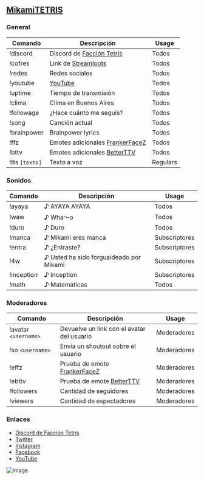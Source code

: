 ## [MikamiTETRIS](https://www.twitch.tv/mikamitetris)

### General

Comando|Descripción|Usage
--|--|--
!discord|Discord de [Facción Tetris](https://discord.gg/hbU8xXK)|Todos
!cofres|Link de [Streamloots](https://www.streamloots.com/mikamitetris)|Todos
!redes|Redes sociales|Todos
!youtube|[YouTube](https://www.youtube.com/c/mikamitetris)|Todos
!uptime|Tiempo de transmisión|Todos
!clima|Clima en Buenos Aires|Todos
!followage|¿Hace cuánto me seguís?|Todos
!song|Canción actual|Todos
!brainpower| Brainpower lyrics|Todos
!ffz|Emotes adicionales [FrankerFaceZ](https://www.frankerfacez.com/)|Todos
!bttv|Emotes adicionales [BetterTTV](https://betterttv.com/)|Todos
!tts `[texto]`|Texto a voz|Regulars

### Sonidos

Comando|Descripción|Usage
--|--|--
!ayaya|♪ AYAYA AYAYA|Todos
!waw|♪ Wha～o|Todos
!duro|♪ Duro|Todos
!manca|♪ Mikami eres manca|Subscriptores
!entra|♪ ¿Entraste?|Subscriptores
!4w|♪ Usted ha sido forguaideado por Mikami|Subscriptores
!inception|♪ Inception|Subscriptores
!math|♪ Matemáticas|Todos

### Moderadores

Comando|Descripción|Usage
--|--|--
!avatar `<username>`|Devuelve un link con el avatar del usuario|Moderadores
!so `<username>`|Envía un shoutout sobre el usuario|Moderadores
!effz|Prueba de emote [FrankerFaceZ](https://www.frankerfacez.com/)|Moderadores
!ebttv|Prueba de emote [BetterTTV](https://betterttv.com/)|Moderadores
!followers|Cantidad de seguidores|Moderadores
!viewers|Cantidad de espectadores|Moderadores

### Enlaces
- [Discord de Facción Tetris](https://discord.gg/hbU8xXK)
- [Twitter](https://twitter.com/MikamiTETRIS)
- [Instagram](https://instagram.com/MikamiTETRIS)
- [Facebook](https://www.facebook.com/MikamiTETRIS)
- [YouTube](https://www.youtube.com/channel/UC5Oq-n1od4UsWGvQcAR7A3A)

![Image](https://static-cdn.jtvnw.net/previews-ttv/live_user_mikamitetris-400x225.jpg?width=806&height=454)
